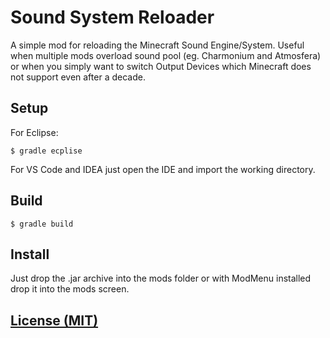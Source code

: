 # Sound System Reloader
A simple mod for reloading the Minecraft Sound Engine/System. Useful when multiple mods overload sound pool (eg. Charmonium and Atmosfera) or when you simply want to switch Output Devices which Minecraft does not support even after a decade.

## Setup

For Eclipse:
```shell
$ gradle ecplise
```

For VS Code and IDEA just open the IDE and import the working directory.

## Build
```shell
$ gradle build
```

## Install
Just drop the .jar archive into the mods folder or with ModMenu installed drop it into the mods screen.

## [License (MIT)](LICENSE)
